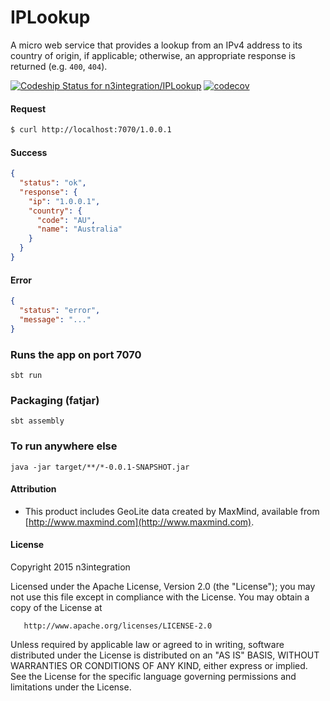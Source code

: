 # IPLookup

A micro web service that provides a lookup from an IPv4 address to its country of origin,
if applicable; otherwise, an appropriate response is returned (e.g. `400`, `404`).

[ ![Codeship Status for n3integration/IPLookup](https://app.codeship.com/projects/d1127f90-d156-0135-6c51-26e28af241d2/status?branch=master)](https://app.codeship.com/projects/262407)
[![codecov](https://codecov.io/gh/n3integration/IPLookup/branch/master/graph/badge.svg)](https://codecov.io/gh/n3integration/IPLookup)

#### Request
```bash
$ curl http://localhost:7070/1.0.0.1
```

#### Success
```json
{
  "status": "ok",
  "response": {
    "ip": "1.0.0.1",
    "country": {
      "code": "AU",
      "name": "Australia"
    }
  }
}
```

#### Error
```json
{
  "status": "error",
  "message": "..."
}
```

### Runs the app on port 7070

    sbt run

### Packaging (fatjar)

    sbt assembly

### To run anywhere else

    java -jar target/**/*-0.0.1-SNAPSHOT.jar

#### Attribution

* This product includes GeoLite data created by MaxMind, available
from [http://www.maxmind.com](http://www.maxmind.com).

#### License

   Copyright 2015 n3integration

   Licensed under the Apache License, Version 2.0 (the "License");
   you may not use this file except in compliance with the License.
   You may obtain a copy of the License at

       http://www.apache.org/licenses/LICENSE-2.0

   Unless required by applicable law or agreed to in writing, software
   distributed under the License is distributed on an "AS IS" BASIS,
   WITHOUT WARRANTIES OR CONDITIONS OF ANY KIND, either express or implied.
   See the License for the specific language governing permissions and
   limitations under the License.
